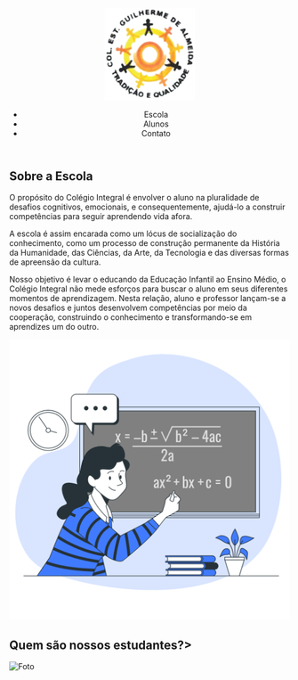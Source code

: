 <!DOCTYPE html>
<html lang="pt-br">
  <head>
    <meta charset="UTF-8" />
    <meta http-equiv="X-UA-Compatible" content="IE=edge" />
    <meta name="viewport" content="width=device-width, initial-scale=1.0" />
    <title>Início - COLEGA</title>
    <link rel="stylesheet" href="style.css" />
    <link rel="stylesheet" href="reset.css" />
  </head>
  <body>
    <header class="cabecalho">
      <img
        class="imagem-cabecalho"
        src="guilherme-logo.png"
        alt="Logo Colégio Guilherme de Almeida"
      />
      <ul class="lista-cabecalho">
        <li class="item-lista-cabecalho">Escola</li>
        <li class="item-lista-cabecalho">Alunos</li>
        <li class="item-lista-cabecalho">Contato</li>
      </ul>
    </header>
    <section id="inicio">
      <div class="div-inicio">
        <h1 class="titulo-inicio">Sobre a Escola</h1>
        <p class="p-inicio">O propósito do Colégio Integral é envolver o aluno na pluralidade de desafios cognitivos, emocionais, e consequentemente, ajudá-lo a construir competências para seguir aprendendo vida afora.</p>
        <p class="p-inicio">A escola é assim encarada como um lócus de socialização do conhecimento, como um processo de construção permanente da História da Humanidade, das Ciências, da Arte, da Tecnologia e das diversas formas de apreensão da cultura.</p>
        <p class="p-inicio">Nosso objetivo é levar o educando da Educação Infantil ao Ensino Médio, o Colégio Integral não mede esforços para buscar o aluno em seus diferentes momentos de aprendizagem. Nesta relação, aluno e professor lançam-se a novos desafios e juntos desenvolvem competências por meio da cooperação, construindo o conhecimento e transformando-se em aprendizes um do outro.</p>
      </div>
      <img src="formula-bro.png" alt="Ilustração Início"> 
    </section>

  <section class="estudantes">
    <h2 class="titulos-estudantes"> Quem são nossos estudantes?></h2>
  <img class="imagem-escola" scr="modelo.jpg" alt="Foto">
  </section>

  </body>
</html>
